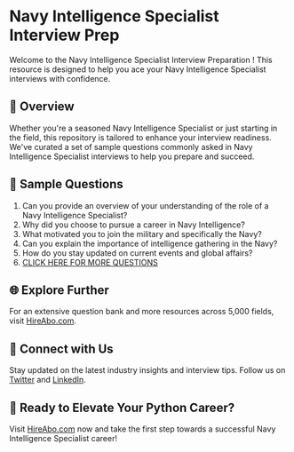 # Navy Intelligence Specialist Interview Prep

Welcome to the Navy Intelligence Specialist Interview Preparation ! This resource is designed to help you ace your Navy Intelligence Specialist interviews with confidence.

## 🚀 Overview

Whether you're a seasoned Navy Intelligence Specialist or just starting in the field, this repository is tailored to enhance your interview readiness. We've curated a set of sample questions commonly asked in Navy Intelligence Specialist interviews to help you prepare and succeed.

## 📝 Sample Questions

1. Can you provide an overview of your understanding of the role of a Navy Intelligence Specialist?
2. Why did you choose to pursue a career in Navy Intelligence?
3. What motivated you to join the military and specifically the Navy?
4. Can you explain the importance of intelligence gathering in the Navy?
5. How do you stay updated on current events and global affairs?
6. [CLICK HERE FOR MORE QUESTIONS](https://hireabo.com/job/17_3_8/Navy%20Intelligence%20Specialist)

## 🌐 Explore Further

For an extensive question bank and more resources across 5,000 fields, visit [HireAbo.com](https://www.hireabo.com).

## 📱 Connect with Us

Stay updated on the latest industry insights and interview tips. Follow us on [Twitter](https://twitter.com/hireabo) and [LinkedIn](https://www.linkedin.com/in/hire-abo-3609972a8/).

## 🚀 Ready to Elevate Your Python Career?

Visit [HireAbo.com](https://www.hireabo.com) now and take the first step towards a successful Navy Intelligence Specialist career!
